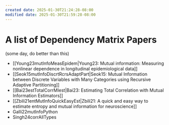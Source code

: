 ```yaml
---
created date: 2025-01-30T21:24:28-08:00
modified date: 2025-01-30T21:59:28-08:00
---
```

# A list of Dependency Matrix Papers
(some day, do better than this)

- [[Young23mutInfoMeasEpidem|Young23: Mutual information: Measuring nonlinear dependence in longitudinal epidemiological data]]
- [[Seok15mutInfoDiscrtRcrsAdaptPart|Seok15: Mutual Information between Discrete Variables with Many Categories using Recursive Adaptive Partitioning]] 
- [[Bai23estTotalCorrMIest|Bai23: Estimating Total Correlation with Mutual Information Estimators]] 
- [[Zbili21entMutInfoQuickEasyEst|Zbili21: A quick and easy way to estimate entropy and mutual information for neuroscience]] 
- Galli22mutInfoPython
- Singh24corrAllTypes


